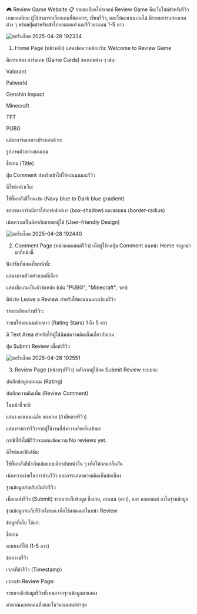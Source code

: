 🎮 Review Game Website
📋 รายละเอียดโปรเจกต์
Review Game คือเว็บไซต์สำหรับรีวิวเกมยอดนิยม ผู้ใช้สามารถเลือกเกมที่ต้องการ, เขียนรีวิว, และให้คะแนนเกมได้
มีระบบการแสดงเกมต่าง ๆ พร้อมปุ่มสำหรับเข้าไปคอมเมนต์ และรีวิวคะแนน 1-5 ดาว



![สกรีนช็อต 2025-04-28 192334](https://github.com/user-attachments/assets/feddf9ea-dc92-45ff-89a0-772a93564fd0)



1. Home Page (หน้าหลัก)
แสดงข้อความต้อนรับ: Welcome to Review Game

มีการแสดง การ์ดเกม (Game Cards) ของเกมต่าง ๆ เช่น:

Valorant

Palworld

Genshin Impact

Minecraft

TFT

PUBG

แต่ละการ์ดเกมจะประกอบด้วย:

รูปภาพตัวอย่างของเกม

ชื่อเกม (Title)

ปุ่ม Comment สำหรับเข้าไปให้คะแนนและรีวิว

ดีไซน์หน้าเว็บ:

ใช้พื้นหลังสีโทนเข้ม (Navy blue to Dark blue gradient)

ขอบของการ์ดมีการใส่เอฟเฟกต์เงา (box-shadow) และขอบมน (border-radius)

เน้นความเป็นมิตรกับสายตาผู้ใช้ (User-friendly Design)




![สกรีนช็อต 2025-04-28 192440](https://github.com/user-attachments/assets/7aeec3ef-7f3a-458e-bbdf-a0cc431023b9)



2. Comment Page (หน้าคอมเมนต์รีวิว)
เมื่อผู้ใช้กดปุ่ม Comment บนหน้า Home จะถูกนำมาที่หน้านี้

ฟังก์ชันที่แสดงในหน้านี้:

แสดงภาพตัวอย่างเกมที่เลือก

แสดงชื่อเกมเป็นหัวข้อหลัก (เช่น "PUBG", "Minecraft", ฯลฯ)

มีหัวข้อ Leave a Review สำหรับให้คะแนนและเขียนรีวิว

รายละเอียดส่วนรีวิว:

ระบบให้คะแนนด้วยดาว (Rating Stars) 1 ถึง 5 ดาว

มี Text Area สำหรับให้ผู้ใช้พิมพ์ความคิดเห็นเกี่ยวกับเกม

ปุ่ม Submit Review เพื่อส่งรีวิว




![สกรีนช็อต 2025-04-28 192551](https://github.com/user-attachments/assets/deaa79fd-5f72-46be-8461-ba01bf7d50b4)





3. Review Page (หน้าสรุปรีวิว)
หลังจากผู้ใช้กด Submit Review ระบบจะ:

บันทึกข้อมูลคะแนน (Rating)

บันทึกความคิดเห็น (Review Comment)

ในหน้านี้จะมี:

แสดง คะแนนเฉลี่ย ของเกม (ถ้ามีหลายรีวิว)

แสดงรายการรีวิวจากผู้ใช้งานที่ส่งความคิดเห็นเข้ามา

กรณีที่ยังไม่มีรีวิวจะแสดงข้อความ No reviews yet.

ดีไซน์และฟังก์ชัน:

ใช้พื้นหลังสีน้ำเงินเข้มแบบเดียวกับหน้าอื่น ๆ เพื่อให้กลมกลืนกัน

เน้นความง่ายในการอ่านรีวิว และการแสดงความคิดเห็นต่อเนื่อง





ฐานข้อมูลสำหรับบันทึกรีวิว

เมื่อกดส่งรีวิว (Submit) ระบบจะเก็บข้อมูล ชื่อเกม, คะแนน (ดาว), และ คอมเมนต์ ลงในฐานข้อมูล

ฐานข้อมูลจะเก็บรีวิวทั้งหมด เพื่อใช้แสดงผลในหน้า Review

ข้อมูลที่เก็บ ได้แก่:

ชื่อเกม

คะแนนที่ให้ (1-5 ดาว)

ข้อความรีวิว

เวลาที่ส่งรีวิว (Timestamp)

เวลาเข้า Review Page:

ระบบจะดึงข้อมูลรีวิวทั้งหมดจากฐานข้อมูลมาแสดง

คำนวณคะแนนเฉลี่ยและโชว์คอมเมนต์ล่าสุด



